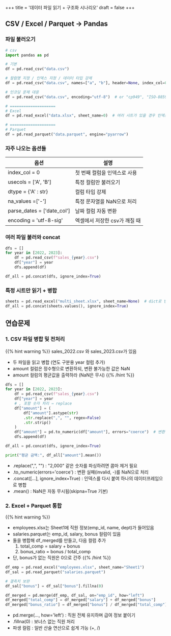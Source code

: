 +++
title = '데이터 파일 읽기 + 구조화 시나리오'
draft = false
+++
## CSV / Excel / Parquet -> Pandas
### 파일 불러오기
```python
# csv
import pandas as pd

# 기본
df = pd.read_csv("data.csv")

# 컬럼명 지정 / 인덱스 지정 / 데이터 타입 강제
df = pd.read_csv("data.csv", names=["a", "b"], header=None, index_col=0, dtype={"b": int})

# 인코딩 문제 대응
df = pd.read_csv("data.csv", encoding="utf-8")  # or "cp949", "ISO-8859-1"

# ====================
# Excel
df = pd.read_excel("data.xlsx", sheet_name=0)  # 여러 시트가 있을 경우 인덱스로 지정

# ====================
# Parquet
df = pd.read_parquet("data.parquet", engine="pyarrow")
```

### 자주 나오는 옵션들
옵션 | 설명
-|-
index_col = 0 | 첫 번째 컬럼을 인덱스로 사용
usecols = ['A', 'B'] | 특정 컬럼만 불러오기
dtype = {'A' : str} | 컬럼 타입 강제
na_values =['-'] | 특정 문자열을 NaN으로 처리
parse_dates = ['date_col'] | 날짜 컬럼 자동 변환
encoding = 'utf-8-sig' | 엑셀에서 저장한 csv가 깨질 때

### 여러 파일 불러와 concat
```python
dfs = []
for year in [2022, 2023]:
    df = pd.read_csv(f"sales_{year}.csv")
    df["year"] = year
    dfs.append(df)

df_all = pd.concat(dfs, ignore_index=True)
```

### 특정 시트만 읽기 + 병합
```py
sheets = pd.read_excel("multi_sheet.xlsx", sheet_name=None)  # dict로 반환
df_all = pd.concat(sheets.values(), ignore_index=True)
```

## 연습문제
### 1. CSV 파일 병합 및 전처리
{{% hint warning %}}
sales_2022.csv 와 sales_2023.csv가 있음
- 두 파일을 읽고 병합 (연도 구분용 year 컬럼 추가)
- amount 컬럼은 정수형으로 변환하되, 변환 불가능한 값은 NaN
- amount 컬럼의 평균값을 출력하라 (NaN은 무시)
{{% /hint %}}
```py
dfs = []
for year in [2022, 2023]:
    df = pd.read_csv(f"sales_{year}.csv")
    df["year"] = year
    # , 포함 숫자 처리 → replace
    df["amount"] = (
        df["amount"].astype(str)
        .str.replace(",", "", regex=False)
        .str.strip()
    )
    df["amount"] = pd.to_numeric(df["amount"], errors="coerce")  # 변환 실패 → NaN
    dfs.append(df)

df_all = pd.concat(dfs, ignore_index=True)

print("평균 금액:", df_all["amount"].mean())
```
- .replace(",", "") : "2,000" 같은 숫자를 파싱하려면 콤마 제거 필요
- .to_numeric(errors='coerce') : 변환 실패(invalid, -)를 NaN으로 처리
- .concat([...], ignore_index=True) : 인덱스를 다시 붙여 하나의 데이터프레임으로 병합
- .mean() : NaN은 자동 무시됨(skipna=True 기본)

### 2. Excel + Parquet 통합
{{% hint warning %}}
- employees.xlsx는 Sheet1에 직원 정보(emp_id, name, dept)가 들어있음
- salaries.parquet는 emp_id, salary, bonus 컬럼이 있음
- 둘을 병합해 df_merged를 만들고, 다음 컬럼 추가
    1. total_comp = salary + bonus
    2. bonus_ratio = bonus / total_comp
- 단, bonus가 없는 직원은 0으로 간주
{{% /hint %}}

```py
df_emp = pd.read_excel("employees.xlsx", sheet_name="Sheet1")
df_sal = pd.read_parquet("salaries.parquet")

# 결측치 보완
df_sal["bonus"] = df_sal["bonus"].fillna(0)

df_merged = pd.merge(df_emp, df_sal, on="emp_id", how="left")
df_merged["total_comp"] = df_merged["salary"] + df_merged["bonus"]
df_merged["bonus_ratio"] = df_merged["bonus"] / df_merged["total_comp"]
```
- pd.merge(..., how='left') : 직원 전체 유지하며 급여 정보 붙이기
- .fillna(0) : 보너스 없는 직원 처리
- 파생 컬럼 : 일반 산술 연산으로 쉽게 가능 (+, /)

